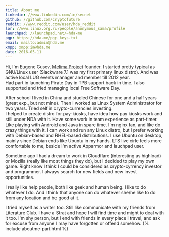 ```yaml
---
title: About me
linkedin: //www.linkedin.com/in/secnet
github: //github.com/cryptofuture
reddit: //www.reddit.com/user/hda_reddit
lor: //www.linux.org.ru/people/anonymous_sama/profile
launchpad: //launchpad.net/~hda-me
pgp: https://hda.me/pgp_keys.txt
email: mailto:admin@hda.me
xmpp: xmpp:im@hda.me
date: 2016-05-11
---
```


Hi, I'm Eugene Gusev, [Melima Project](https://melima.me) founder. I started pretty typical as GNU/Linux user (Slackware 7.1 was my first primary linux distro). And was active local LUG events manager and member till 2012 year.   
Had part in launching Pirate Day in TPB support back in time. I also supported and tried managing local Free Software Day.

After school I lived in China and studied Chinese for one and a half years (great exp., but not mine). Then I worked as Linux System Administrator for two years. Tried self in crypto-currencies investing.  
I helped to create distro for pay-kiosks, have idea how pay kiosks work and still under NDA with it. Have some work in team experience as part-timer. Like playing with Android and Java in spare time. I'm nginx fan, and like do crazy things with it. I can work and run any Linux distro, but I prefer working with Debian-based and RHEL-based distributions. I use Ubuntu on desktop, mainly since Debian ends like Ubuntu in my hands. LTS live cirle feels more comfortable to me, beside I'm active Apparmor and lauchpad user. 

Sometime ago I had a dream to work in Cloudflare (interesting as highload) or Mozilla (really like most things they do), but I decided to play my own game. 
Right know I think I could be considered as crypto-cyrrency investor and programmer. I always search for new fields and new invest opportunities.  

I really like help people, both like geek and human being. I like to do whatever I do. And I think that anyone can do whatever she/he like to do from any location and be good at it.  

I tried myself as a writer too. Still like communicate with my friends from Literature Club. I have a Strat and hope I will find time and might to deal with it too. I'm shy person, but I end with friends in every place I travel, and ask for excuse from anyone I may have forgotten or offend somehow.
{% include aboutme-part.html %}
